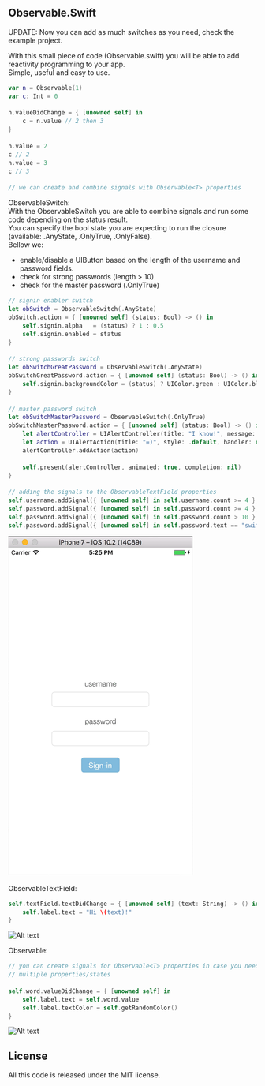 ## Observable.Swift
  
UPDATE: Now you can add as much switches as you need, check the example project.
  
With this small piece of code (Observable.swift) you will be able to add reactivity programming to your app.  
Simple, useful and easy to use.

```swift
var n = Observable(1)
var c: Int = 0

n.valueDidChange = { [unowned self] in
    c = n.value // 2 then 3
}

n.value = 2
c // 2
n.value = 3
c // 3

// we can create and combine signals with Observable<T> properties
``` 
  
ObservableSwitch:  
With the ObservableSwitch you are able to combine signals and run some code depending on the status result.  
You can specify the bool state you are expecting to run the closure (available: .AnyState, .OnlyTrue, .OnlyFalse).  
Bellow we:
- enable/disable a UIButton based on the length of the username and password fields.  
- check for strong passwords (length > 10)  
- check for the master password (.OnlyTrue)

```swift
// signin enabler switch
let obSwitch = ObservableSwitch(.AnyState)
obSwitch.action = { [unowned self] (status: Bool) -> () in
    self.signin.alpha   = (status) ? 1 : 0.5
    self.signin.enabled = status
}

// strong passwords switch
let obSwitchGreatPassword = ObservableSwitch(.AnyState)
obSwitchGreatPassword.action = { [unowned self] (status: Bool) -> () in
    self.signin.backgroundColor = (status) ? UIColor.green : UIColor.blue
}

// master password switch
let obSwitchMasterPassword = ObservableSwitch(.OnlyTrue)
obSwitchMasterPassword.action = { [unowned self] (status: Bool) -> () in
    let alertController = UIAlertController(title: "I know!", message: "It rocks!!!", preferredStyle: .alert)
    let action = UIAlertAction(title: "=)", style: .default, handler: nil)
    alertController.addAction(action)
    
    self.present(alertController, animated: true, completion: nil)
}

// adding the signals to the ObservableTextField properties
self.username.addSignal({ [unowned self] in self.username.count >= 4 }, toSwitch: obSwitch)
self.password.addSignal({ [unowned self] in self.password.count >= 4 }, toSwitch: obSwitch)
self.password.addSignal({ [unowned self] in self.password.count > 10 }, toSwitch: obSwitchGreatPassword)        
self.password.addSignal({ [unowned self] in self.password.text == "swift rocks" }, toSwitch: obSwitchMasterPassword)

```

![Alt text](https://raw.githubusercontent.com/colatusso/Observable.Swift/master/example-images/Observable3.gif)

ObservableTextField:  

```swift
self.textField.textDidChange = { [unowned self] (text: String) -> () in
	self.label.text = "Hi \(text)!"
}
```

![Alt text](https://raw.githubusercontent.com/colatusso/Observable.Swift/master/example-images/Observable2.gif)

Observable<T>:  

```swift
// you can create signals for Observable<T> properties in case you need to observe/manage
// multiple properties/states

self.word.valueDidChange = { [unowned self] in
    self.label.text = self.word.value
    self.label.textColor = self.getRandomColor()
}
```

![Alt text](https://raw.githubusercontent.com/colatusso/Observable.Swift/master/example-images/Observable.gif)

## License
All this code is released under the MIT license.

